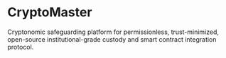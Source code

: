 # CryptoMaster
Cryptonomic safeguarding platform for permissionless, trust-minimized, open-source institutional-grade custody and smart contract integration protocol.
